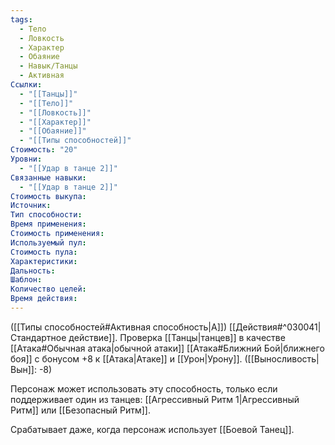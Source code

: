 ```yaml
---
tags:
  - Тело
  - Ловкость
  - Характер
  - Обаяние
  - Навык/Танцы
  - Активная
Ссылки:
  - "[[Танцы]]"
  - "[[Тело]]"
  - "[[Ловкость]]"
  - "[[Характер]]"
  - "[[Обаяние]]"
  - "[[Типы способностей]]"
Стоимость: "20"
Уровни:
  - "[[Удар в танце 2]]"
Связанные навыки:
  - "[[Удар в танце 2]]"
Стоимость выкупа:
Источник:
Тип способности:
Время применения:
Стоимость применения:
Используемый пул:
Стоимость пула:
Характеристики:
Дальность:
Шаблон:
Количество целей:
Время действия:
---
```

([[Типы способностей#Активная способность|А]]) [[Действия#^030041|Стандартное действие]]. Проверка [[Танцы|танцев]] в качестве [[Атака#Обычная атака|обычной атаки]] [[Атака#Ближний Бой|ближнего боя]] с бонусом +8 к [[Атака|Атаке]] и [[Урон|Урону]]. ([[Выносливость|Вын]]: -8)

Персонаж может использовать эту способность, только если поддерживает один из танцев: [[Агрессивный Ритм 1|Агрессивный Ритм]] или [[Безопасный Ритм]].

Срабатывает даже, когда персонаж использует [[Боевой Танец]].